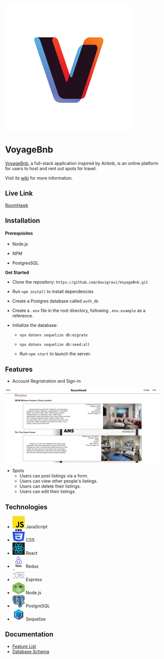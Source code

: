 
![alt text](https://github.com/davigravi/VoyageBnb/blob/main/frontend/public/images/favicon.jpg "Favicon")

# **VoyageBnb**

[VoyageBnb](https://voyage-bnb.herokuapp.com/), a full-stack application inspired by Airbnb, is an online platform for users to host and rent out spots for travel.

Visit its [wiki](https://github.com/davigravi/VoyageBnb/wiki) for more information.

## **Live Link**

[RoomHawk](https://room-hawk.herokuapp.com/)

## **Installation**

#### **Prerequisites**

* Node.js

* NPM

* PostgresSQL

**Get Started**

* Clone the repository: `https://github.com/davigravi/VoyageBnb.git`

* Run `npm install` to install dependencies

* Create a Postgres database called `auth_db`

* Create a `.env` file in the root directory, following `.env.example` as a reference.

* Initialize the database:

    * `npx dotenv sequelize db:migrate`

    * `npx dotenv sequelize db:seed:all`

    * Run `npm start` to launch the server.

## **Features**



* Account Regristration and Sign-in

![alt text](https://github.com/davigravi/RoomHawk/blob/main/frontend/public/images/readme1.png "View Listings")

* Spots
    * Users can post listings via a form.
    * Users can view other people's listings.
    * Users can delete their listings.
    * Users can edit their listings.

## **Technologies**

* <img src="frontend/public/images/jslogo.png" width="40" height="40"> JavaScript
* <img src="frontend/public/images/cs logo.png" width="40" height="40"> CSS
* <img src="frontend/public/images/reacticon.png" width="40" height="40"> React
* <img src="frontend/public/images/reduxicon.png" width="40" height="40"> Redux
* <img src="frontend/public/images/express.png" width="40" height="40"> Express
* <img src="frontend/public/images/node-js-icon.jpg" width="40" height="40"> Node.js
* <img src="frontend/public/images/postgres icon.png" width="40" height="40"> PostgreSQL
* <img src="frontend/public/images/sequelize.png" width="40" height="40"> Sequelize

## **Documentation**


* [Feature List](https://github.com/davigravi/VoyageBnb/wiki/Feature-List)
* [Database Schema](https://github.com/davigravi/VoyageBnb/wiki/Database-Schema)
